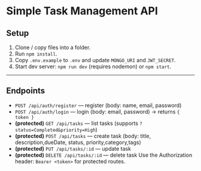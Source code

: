 # Simple Task Management API


## Setup

1. Clone / copy files into a folder.
2. Run `npm install`.
3. Copy `.env.example` to `.env` and update `MONGO_URI` and `JWT_SECRET`.
4. Start dev server: `npm run dev` (requires nodemon) or `npm start`.

-----------------------------------------------------------------
## Endpoints
- `POST /api/auth/register` — register (body: name, email, password)
- `POST /api/auth/login` — login (body: email, password) -> returns
`{ token }`
- **(protected)** `GET /api/tasks` — list tasks (supports `?
status=Completed&priority=High`)
- **(protected)** `POST /api/tasks` — create task (body: title, description,dueDate, status, priority,category,tags)
- **(protected)** `PUT /api/tasks/:id` — update task
- **(protected)** `DELETE /api/tasks/:id` — delete task
Use the Authorization header: `Bearer <token>` for protected routes.

